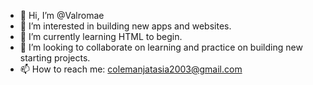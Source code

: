 - 👋 Hi, I’m @Valromae
- 👀 I’m interested in building new apps and websites.
- 🌱 I’m currently learning HTML to begin.
- 💞️ I’m looking to collaborate on learning and practice on building new starting projects.
- 📫 How to reach me: colemanjatasia2003@gmail.com

<!---
Valromae/Valromae is a ✨ special ✨ repository because its `README.md` (this file) appears on your GitHub profile.
You can click the Preview link to take a look at your changes.
--->
